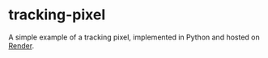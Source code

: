 # tracking-pixel
A simple example of a tracking pixel, implemented in Python and hosted on [Render]().
